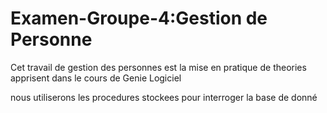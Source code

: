 # Examen-Groupe-4:Gestion de Personne

Cet travail de gestion des personnes est la mise en pratique de theories apprisent dans le cours de Genie Logiciel

nous utiliserons les procedures stockees pour interroger la base de donné 
